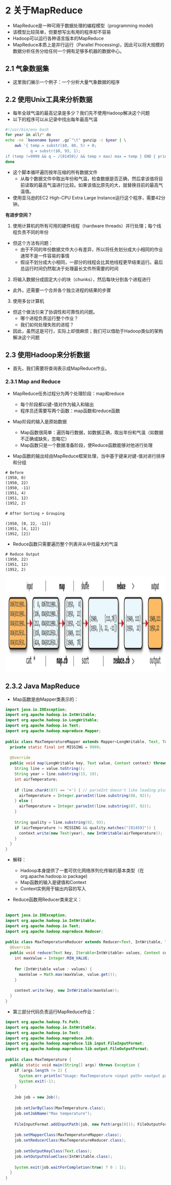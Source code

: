 # 2 关于MapReduce

 - MapReduce是一种可用于数据处理的编程模型（programming model)
 - 该模型比较简单，但要想写出有用的程序却不容易
 - Hadoop可以运行各种语言版本的MapReduce
 - MapReduce本质上是并行运行（Parallel Processing)，因此可以将大规模的数据分析任务分给任何一个拥有足够多机器的数据中心。

## 2.1 气象数据集

 - 这里我们展示一个例子：一个分析大量气象数据的程序

## 2.2 使用Unix工具来分析数据

 - 每年全球气温的最高记录是多少？我们先不使用Hadoop解决这个问题
 - 以下的程序可以从记录中找出每年最高气温
```bash
#!/usr/bin/env bash
for year in all/* do
echo -ne `basename $year .gz`"\t" gunzip -c $year | \
    awk '{ temp = substr($0, 88, 5) + 0;
           q = substr($0, 93, 1);
if (temp !=9999 && q ~ /[01459]/ && temp > max) max = temp } END { print max }'
done
```
 - 这个脚本循环遍历按年压缩的所有数据文件
   - 从每个数据文件中取出年份和气温，检查数据是否正确，然后拿该值将目前读取的最高气温进行比较。如果该值比原先的大，就替换目前的最高气温值。
 - 使用亚马逊的EC2 High-CPU Extra Large Instance运行这个程序，需要42分钟。
 
**有进步空间？**

1. 使用计算机的所有可用的硬件线程（hardware threads）并行处理；每个线程负责不同的年份
 - 但这个方法有问题：
   - 由于不同的年份数据文件大小有差异，所以将任务划分成大小相同的作业通常不是一件容易的事情
   - 假设不划分成大小相同，一部分的线程会比其他线程更早结束运行。最后总运行时间仍然取决于处理最长文件所需要的时间

2. 将输入数据分成固定大小的块（chunks），然后每块分到各个进程进行
 - 此外，还需要一个合并各个独立进程的结果的步骤


3. 使用多台计算机
 - 但这个做法引来了协调性和可靠性的问题。
   - 哪个进程负责运行整个作业？
   - 我们如何处理失败的进程？
 - 因此，虽然这是可行，实际上却很麻烦；我们可以借助于Hadoop类似的架构解决这个问题

## 2.3 使用Hadoop来分析数据

 - 首先，我们需要将查询表示成MapReduce作业。

### 2.3.1 Map and Reduce

 - MapReduce任务过程分为两个处理阶段：map和reduce
   - 每个阶段都以键-值对作为输入和输出
   - 程序员还需要写两个函数：map函数和reduce函数
  
 - Map阶段的输入是原始数据
   - Map函数很简单：遍历每行数据，如数据正确，取出年份和气温（如数据不正确或缺失，忽略它）
   - Map函数只是一个数据准备阶段，使Reduce函数能够对他进行处理

 - Map函数的输出经由MapReduce框架处理，当中基于键来对键-值对进行排序和分组
```
# Before
(1950, 0)
(1950, 22)
(1950, -11)
(1951, 4)
(1951, 12)
(1952, 2)

# After Sorting + Grouping

(1950, [0, 22, -11])
(1951, [4, 12])
(1952, [2])
```

 - Reduce函数只需要遍历整个列表并从中找最大的气温
```
# Reduce Output
(1950, 22)
(1951, 12)
(1952, 2)
```

<img src="./img/MapReduce逻辑数据流.png" height="300px"/>

## 2.3.2 Java MapReduce

 - Map函数是由Mapper类表示的：

```java
import java.io.IOException;
import org.apache.hadoop.io.IntWritable; 
import org.apache.hadoop.io.LongWritable; 
import org.apache.hadoop.io.Text;
import org.apache.hadoop.mapreduce.Mapper;

public class MaxTemperatureMapper extends Mapper<LongWritable, Text, Text, IntWritable> {
  private static final int MISSING = 9999;

  @Override
  public void map(LongWritable key, Text value, Context context) throws IOException, InterruptedException {
    String line = value.toString();
    String year = line.substring(15, 19);
    int airTemperature;

    if (line.charAt(87) == '+') { // parseInt doesn't like leading plus signs
      airTemperature = Integer.parseInt(line.substring(88, 92)); 
    } else {
      airTemperature = Integer.parseInt(line.substring(87, 92)); 
    }
    
    String quality = line.substring(92, 93);
    if (airTemperature != MISSING && quality.matches("[01459]")) {
      context.write(new Text(year), new IntWritable(airTemperature)); 
    }
  }
}
```
 - 解释：
   - Hadoop本身提供了一套可优化网络序列化传输的基本类型（在org.apache.hadoop.io package)
   - Map函数的输入是键值和Context
   - Context实例用于输出内容的写入

 - Reduce函数用Reducer类来定义：

```java

import java.io.IOException;
import org.apache.hadoop.io.IntWritable; 
import org.apache.hadoop.io.Text;
import org.apache.hadoop.mapreduce.Reducer;

public class MaxTemperatureReducer extends Reducer<Text, IntWritable, Text, IntWritable> {
  @Override
  public void reduce(Text key, Iterable<IntWritable> values, Context context) throws IOException, InterruptedException {
    int maxValue = Integer.MIN_VALUE; 

    for (IntWritable value : values) {
      maxValue = Math.max(maxValue, value.get()); 
    }

    context.write(key, new IntWritable(maxValue)); 
  }
}
```

 - 第三部分代码负责运行MapReduce作业：

```java
import org.apache.hadoop.fs.Path;
import org.apache.hadoop.io.IntWritable;
import org.apache.hadoop.io.Text;
import org.apache.hadoop.mapreduce.Job;
import org.apache.hadoop.mapreduce.lib.input.FileInputFormat; 
import org.apache.hadoop.mapreduce.lib.output.FileOutputFormat;

public class MaxTemperature {
  public static void main(String[] args) throws Exception {
    if (args.length != 2) {
      System.err.println("Usage: MaxTemperature <input path> <output path>");
      System.exit(-1); 
    }
    
    Job job = new Job(); 

    job.setJarByClass(MaxTemperature.class); 
    job.setJobName("Max temperature");

    FileInputFormat.addInputPath(job, new Path(args[0])); FileOutputFormat.setOutputPath(job, new Path(args[1]));

    job.setMapperClass(MaxTemperatureMapper.class); 
    job.setReducerClass(MaxTemperatureReducer.class);

    job.setOutputKeyClass(Text.class);
    job.setOutputValueClass(IntWritable.class);

    System.exit(job.waitForCompletion(true) ? 0 : 1); 
  }
}
```


